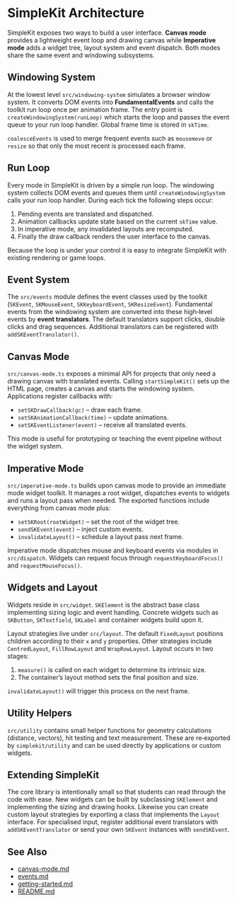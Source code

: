 # SimpleKit Architecture

SimpleKit exposes two ways to build a user interface. **Canvas mode** provides a lightweight event loop and drawing canvas while **Imperative mode** adds a widget tree, layout system and event dispatch. Both modes share the same event and windowing subsystems.

## Windowing System

At the lowest level `src/windowing-system` simulates a browser window system. It converts DOM events into **FundamentalEvents** and calls the toolkit run loop once per animation frame. The entry point is `createWindowingSystem(runLoop)` which starts the loop and passes the event queue to your run loop handler. Global frame time is stored in `skTime`.

`coalesceEvents` is used to merge frequent events such as `mousemove` or `resize` so that only the most recent is processed each frame.

## Run Loop

Every mode in SimpleKit is driven by a simple run loop. The windowing system collects DOM events and queues them until `createWindowingSystem` calls your run loop handler. During each tick the following steps occur:

1. Pending events are translated and dispatched.
2. Animation callbacks update state based on the current `skTime` value.
3. In imperative mode, any invalidated layouts are recomputed.
4. Finally the draw callback renders the user interface to the canvas.

Because the loop is under your control it is easy to integrate SimpleKit with existing rendering or game loops.

## Event System

The `src/events` module defines the event classes used by the toolkit (`SKEvent`, `SKMouseEvent`, `SKKeyboardEvent`, `SKResizeEvent`). Fundamental events from the windowing system are converted into these high‑level events by **event translators**. The default translators support clicks, double clicks and drag sequences. Additional translators can be registered with `addSKEventTranslator()`.

## Canvas Mode

`src/canvas-mode.ts` exposes a minimal API for projects that only need a drawing canvas with translated events. Calling `startSimpleKit()` sets up the HTML page, creates a canvas and starts the windowing system. Applications register callbacks with:

- `setSKDrawCallback(gc)` – draw each frame.
- `setSKAnimationCallback(time)` – update animations.
- `setSKEventListener(event)` – receive all translated events.

This mode is useful for prototyping or teaching the event pipeline without the widget system.

## Imperative Mode

`src/imperative-mode.ts` builds upon canvas mode to provide an immediate mode widget toolkit. It manages a root widget, dispatches events to widgets and runs a layout pass when needed. The exported functions include everything from canvas mode plus:

- `setSKRoot(rootWidget)` – set the root of the widget tree.
- `sendSKEvent(event)` – inject custom events.
- `invalidateLayout()` – schedule a layout pass next frame.

Imperative mode dispatches mouse and keyboard events via modules in `src/dispatch`. Widgets can request focus through `requestKeyboardFocus()` and `requestMouseFocus()`.

## Widgets and Layout

Widgets reside in `src/widget`. `SKElement` is the abstract base class implementing sizing logic and event handling. Concrete widgets such as `SKButton`, `SKTextfield`, `SKLabel` and container widgets build upon it.

Layout strategies live under `src/layout`. The default `FixedLayout` positions children according to their `x` and `y` properties. Other strategies include `CentredLayout`, `FillRowLayout` and `WrapRowLayout`. Layout occurs in two stages:

1. `measure()` is called on each widget to determine its intrinsic size.
2. The container’s layout method sets the final position and size.

`invalidateLayout()` will trigger this process on the next frame.

## Utility Helpers

`src/utility` contains small helper functions for geometry calculations (distance, vectors), hit testing and text measurement. These are re‑exported by `simplekit/utility` and can be used directly by applications or custom widgets.

## Extending SimpleKit

The core library is intentionally small so that students can read through the code with ease. New widgets can be built by subclassing `SKElement` and implementing the sizing and drawing hooks. Likewise you can create custom layout strategies by exporting a class that implements the `Layout` interface. For specialised input, register additional event translators with `addSKEventTranslator` or send your own `SKEvent` instances with `sendSKEvent`.

## See Also

- [canvas-mode.md](./canvas-mode.md)
- [events.md](./events.md)
- [getting-started.md](./getting-started.md)
- [README.md](../README.md)
